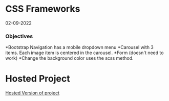 # CSS Frameworks 
02-09-2022
 ### Objectives
*Bootstrap Navigation has a mobile dropdown menu
*Carousel with 3 items. Each image item is centered in the carousel.
*Form (doesn't need to work)
*Change the background color uses the scss method.

# Hosted Project
[Hosted Version of project](https://jasmint01.github.io/CSS-Frameworks/)
